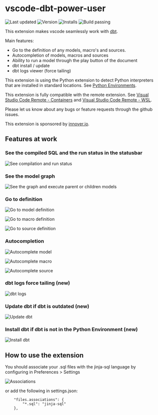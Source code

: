 # vscode-dbt-power-user

![Last updated](https://img.shields.io/visual-studio-marketplace/last-updated/innoverio.vscode-dbt-power-user) ![Version](https://img.shields.io/visual-studio-marketplace/v/innoverio.vscode-dbt-power-user) ![Installs](https://img.shields.io/visual-studio-marketplace/i/innoverio.vscode-dbt-power-user) ![Build passing](https://github.com/innoverio/vscode-dbt-power-user/workflows/.github/workflows/ci.yml/badge.svg) 

This extension makes vscode seamlessly work with [dbt](https://www.getdbt.com/).

Main features:
- Go to the definition of any models, macro's and sources.
- Autocompletion of models, macros and sources
- Ability to run a model through the play button of the document
- dbt install / update
- dbt logs viewer (force tailing)

This extension is using the Python extension to detect Python interpreters that are installed in standard locations. See [Python Environments](https://code.visualstudio.com/docs/languages/python#_environments).

This extension is fully compatible with the remote extension. See [Visual Studio Code Remote - Containers](https://code.visualstudio.com/docs/remote/containers) and [Visual Studio Code Remote - WSL](https://code.visualstudio.com/docs/remote/wsl).

Please let us know about any bugs or feature requests through the github issues.

This extension is sponsored by [innover.io](https://innover.io/).

## Features at work

### See the compiled SQL and the run status in the statusbar

![See compilation and run status](./media/run-status.gif)

### See the model graph

![See the graph and execute parent or children models](./media/graph.gif)

### Go to definition

![Go to model definition](./media/definition-model.gif)

![Go to macro definition](./media/definition-macro.gif)

![Go to source definition](./media/definition-source.gif)

### Autocompletion

![Autocomplete model](./media/autocomplete-model.gif)

![Autocomplete macro](./media/autocomplete-macro.gif)

![Autocomplete source](./media/autocomplete-source.gif)

### dbt logs force tailing (new)

![dbt logs](./media/dbt-log.gif)

### Update dbt if dbt is outdated (new)

![Update dbt](./media/update-dbt.gif)

### Install dbt if dbt is not in the Python Environment (new)

![Install dbt](./media/install-dbt.gif)



## How to use the extension

You should associate your .sql files with the jinja-sql language by configuring in Preferences > Settings

![Associations](./media/associations.png)

or add the following in settings.json:

```
    "files.associations": {
        "*.sql": "jinja-sql"
    },
```

